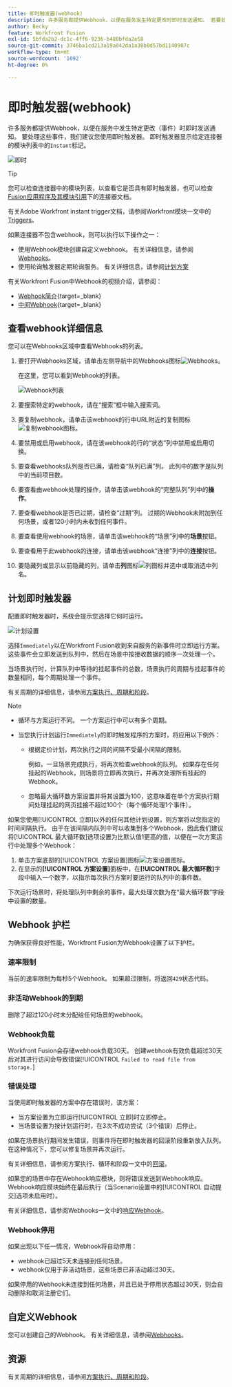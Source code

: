 ```yaml
---
title: 即时触发器(webhook)
description: 许多服务都提供Webhook，以便在服务发生特定更改时即时发送通知。 若要处理这些通知，我们建议您使用即时触发器。 本文介绍了即时触发器在Adobe Workfront Fusion中的使用和功能。
author: Becky
feature: Workfront Fusion
exl-id: 5bfda2b2-dc1c-4ff6-9236-b480bfda2e58
source-git-commit: 3746ba1cd213a19a042da1a30b0d57bd1140907c
workflow-type: tm+mt
source-wordcount: '1092'
ht-degree: 0%

---
```


# 即时触发器(webhook)

许多服务都提供Webhook，以便在服务中发生特定更改（事件）时即时发送通知。 要处理这些事件，我们建议您使用即时触发器。 即时触发器显示给定连接器的模块列表中的`Instant`标记。

![即时](assets/instant.png)

>[!TIP]
>
>您可以检查连接器中的模块列表，以查看它是否具有即时触发器，也可以检查[Fusion应用程序及其模块引用](/help/workfront-fusion/references/apps-and-modules/apps-and-modules-toc.md)下的连接器文档。
>
>有关Adobe Workfront instant trigger文档，请参阅Workfront模块一文中的[Triggers](/help/workfront-fusion/references/apps-and-modules/adobe-connectors/workfront-modules.md#triggers)。

如果连接器不包含webhook，则可以执行以下操作之一：

* 使用Webhook模块创建自定义webhook。
有关详细信息，请参阅[Webhooks](/help/workfront-fusion/references/apps-and-modules/universal-connectors/webhooks-updated.md)。
* 使用轮询触发器定期轮询服务。
有关详细信息，请参阅[计划方案](/help/workfront-fusion/create-scenarios/config-scenarios-settings/schedule-a-scenario.md)

有关Workfront Fusion中Webhook的视频介绍，请参阅：

* [Webhook简介](https://video.tv.adobe.com/v/3427025/){target=_blank}
* [中间Webhook](https://video.tv.adobe.com/v/3427030/){target=_blank}

## 查看webhook详细信息

您可以在Webhooks区域中查看Webhooks的列表。

1. 要打开Webhooks区域，请单击左侧导航中的Webhooks图标![Webhooks](assets/webhooks-icon.png)。

   在这里，您可以看到Webhook的列表。

   ![Webhook列表](assets/list-of-webhooks.png)

1. 要搜索特定的webhook，请在“搜索”框中输入搜索词。
1. 要复制webhook，请单击该webhook的行中URL附近的复制图标![复制webhook图标](assets/copy-webhook-icon.png)。
1. 要禁用或启用webhook，请在该webhook的行的“状态”列中禁用或启用切换。
1. 要查看webhooks队列是否已满，请检查“队列已满”列。 此列中的数字是队列中的当前项目数。
1. 要查看由webhook处理的操作，请单击该webhook的“完整队列”列中的&#x200B;**操作**。
1. 要查看webhook是否已过期，请检查“过期”列。 过期的Webhook未附加到任何场景，或者120小时内未收到任何事件。
1. 要查看使用webhook的场景，请单击该webhook的“场景”列中的&#x200B;**场景**&#x200B;按钮。
1. 要查看用于此webhook的连接，请单击该webhook“连接”列中的&#x200B;**连接**&#x200B;按钮。
1. 要隐藏列或显示以前隐藏的列，请单击&#x200B;**列**&#x200B;图标![列图标](assets/glist-column.png)并选中或取消选中列名。

## 计划即时触发器

配置即时触发器时，系统会提示您选择它何时运行。

![计划设置](assets/schedule-setting.png)

选择`Immediately`以在Workfront Fusion收到来自服务的新事件时立即运行方案。 这些事件会立即发送到队列中，然后在场景中按接收数据的顺序一次处理一个。

当场景执行时，计算队列中等待的挂起事件的总数，场景执行的周期与挂起事件的数量相同，每个周期处理一个事件。

有关周期的详细信息，请参阅[方案执行、周期和阶段](/help/workfront-fusion/references/scenarios/scenario-execution-cycles-phases.md)。

>[!NOTE]
>
>* 循环与方案运行不同。 一个方案运行中可以有多个周期。
>* 当您执行计划运行`Immediately`的即时触发程序的方案时，将应用以下例外：
>
>     * 根据定价计划，两次执行之间的间隔不受最小间隔的限制。
>
>       例如，一旦场景完成执行，将再次检查webhook的队列。 如果存在任何挂起的Webhook，则场景将立即再次执行，并再次处理所有挂起的Webhook。
>   
>     * 忽略最大循环数方案设置并将其设置为100，这意味着在单个方案执行期间处理挂起的网页挂接不超过100个（每个循环处理1个事件）。
>


如果您使用[!UICONTROL 立即]以外的任何其他计划设置，则方案将以您指定的时间间隔执行。 由于在该间隔内队列中可以收集到多个Webhook，因此我们建议将[!UICONTROL 最大循环数]选项设置为比默认值1更高的值，以便在一次方案运行中处理多个Webhook：

1. 单击方案底部的[!UICONTROL 方案设置]图标![方案设置图标](assets/scenario-settings-icon.png)。
1. 在显示的&#x200B;**[!UICONTROL 方案设置]**&#x200B;面板中，在&#x200B;**[!UICONTROL 最大循环数]**&#x200B;字段中输入一个数字，以指示每次执行方案时要运行的队列中的事件数。

下次运行场景时，将处理队列中剩余的事件，最大处理次数为在“最大循环数”字段中设置的数量。

## Webhook 护栏

为确保获得良好性能，Workfront Fusion为Webhook设置了以下护栏。

### 速率限制

当前的速率限制为每秒5个Webhook。 如果超过限制，将返回`429`状态代码。

### 非活动Webhook的到期

删除了超过120小时未分配给任何场景的webhook。

### Webhook负载

Workfront Fusion会存储webhook负载30天。 创建webhook有效负载超过30天后对其进行访问会导致错误[!UICONTROL `Failed to read file from storage.`]

### 错误处理

当使用即时触发器的方案中存在错误时，该方案：

* 当方案设置为立即运行[!UICONTROL 立即]时立即停止。
* 当场景设置为按计划运行时，在3次不成功尝试（3个错误）后停止。

如果在场景执行期间发生错误，则事件将在即时触发器的回滚阶段重新放入队列。 在这种情况下，您可以修复场景并再次运行。

有关详细信息，请参阅方案执行、循环和阶段一文中的[回滚](/help/workfront-fusion/references/scenarios/scenario-execution-cycles-phases.md#rollback)。

如果您的场景中存在Webhook响应模块，则将错误发送到Webhook响应。 Webhook响应模块始终在最后执行（当Scenario设置中的[!UICONTROL 自动提交]选项未启用时）。

有关详细信息，请参阅Webhooks一文中的[响应Webhook](/help/workfront-fusion/references/apps-and-modules/universal-connectors/webhooks-updated.md#responding-to-webhooks)。

### Webhook停用

如果出现以下任一情况，Webhook将自动停用：

* webhook已超过5天未连接到任何场景。
* webhook仅用于非活动场景，这些场景已非活动超过30天。

如果停用的Webhook未连接到任何场景，并且已处于停用状态超过30天，则会自动删除和取消注册它们。

## 自定义Webhook

您可以创建自己的Webhook。 有关详细信息，请参阅[Webhooks](/help/workfront-fusion/references/apps-and-modules/universal-connectors/webhooks-updated.md)。

## 资源

有关周期的详细信息，请参阅[方案执行、周期和阶段](/help/workfront-fusion/references/scenarios/scenario-execution-cycles-phases.md)。
